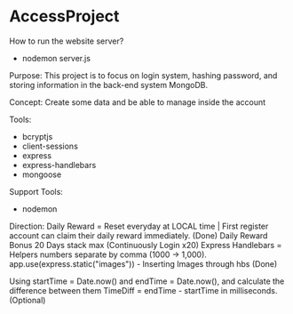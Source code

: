 # AccessProject

How to run the website server?
- nodemon server.js

Purpose: This project is to focus on login system, hashing password, and storing information in the back-end system MongoDB.

Concept: Create some data and be able to manage inside the account

Tools:
- bcryptjs
- client-sessions
- express
- express-handlebars
- mongoose

Support Tools:
- nodemon

Direction:
Daily Reward = Reset everyday at LOCAL time | First register account can claim their daily reward immediately. (Done)
Daily Reward Bonus 20 Days stack max (Continuously Login x20)
Express Handlebars = Helpers numbers separate by comma (1000 -> 1,000).
app.use(express.static("images")) - Inserting Images through hbs (Done)

Using startTime = Date.now() and endTime = Date.now(), and calculate the difference between them TimeDiff = endTime - startTime in milliseconds. (Optional)